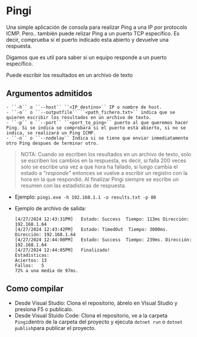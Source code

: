 # Pingi

Una simple aplicación de consola para realizar Ping a una IP por protocolo ICMP.
Pero.. también puede relizar Ping a un puerto TCP específico. Es decir, comprueba si el puerto indicado esta abierto y devuelve una respuesta.

Digamos que es util para saber si un equipo responde a un puerto específico.

Puede escribir los resultados en un archivo de texto

## Argumentos admitidos

	- ``-h`` o ``--host`` ``<IP_destino>`` IP o nombre de host.
 	- ``-o`` o ``--outputfile`` ``<path_fichero.txt>`` indica que se quieren escribir los resultados en un archivo de texto.
	- ``-p`` o ``--port`` ``<port_to_ping>`` puerto al que queremos hacer Ping. Si se indica se comprobará si el puerto está abierto, si no se indica, se realizará un Ping ICMP.
	- ``-n`` o ``--nodelay`` Indica si se tiene que enviar inmediatamente otro Ping despues de terminar otro.

> NOTA: Cuando se escriben los resultados en un archivo de texto, solo se escriben los cambios en la respuesta, es decir, si falla 200 veces solo se escribe una vez a que hora ha fallado, si luego cambia el estado a _"responde"_ entonces se vuelve a escribir un registro con la hora en la que respondió. Al finalizar Pingi siempre se escribe un resumen con las estadísticas de respuesta.

  - Ejemplo:
    ```pingi.exe -h 192.168.1.1 -o results.txt -p 80```

  - Ejemplo de archivo de salida:
    ```shell
    [4/27/2024 12:43:31PM]	 Estado: Success  Tiempo: 113ms Dirección: 192.168.1.64
    [4/27/2024 12:43:42PM]	 Estado: TimedOut  Tiempo: 3000ms. Dirección: 192.168.1.64
    [4/27/2024 12:44:00PM]	 Estado: Success  Tiempo: 239ms. Dirección: 192.168.1.64
    [4/27/2024 12:44:05PM]	 Finalizado!
	Estadisticas: 
	Aciertos: 13
	Fallos:   5
	72% a una media de 97ms. 
    ```

## Como compilar
- Desde Visual Studio: Clona el repositorio, ábrelo en Visual Studio y presiona F5 o publicalo.
- Desde Visual Stuido Code: Clona el repositorio, ve a la carpeta ```Pingi```dentro de la carpeta del proyecto y ejecuta ```dotnet run``` o ```dotnet publish```para publicar el proyecto.
